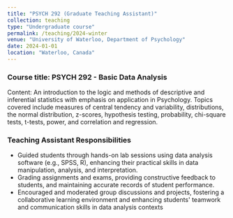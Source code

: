 ```yaml
---
title: "PSYCH 292 (Graduate Teaching Assistant)"
collection: teaching
type: "Undergraduate course"
permalink: /teaching/2024-winter
venue: "University of Waterloo, Department of Psychology"
date: 2024-01-01
location: "Waterloo, Canada"
---
```


### Course title: PSYCH 292 - Basic Data Analysis

Content: An introduction to the logic and methods of descriptive and inferential statistics with emphasis on application in Psychology. Topics covered include measures of central tendency and variability, distributions, the normal distribution, z-scores, hypothesis testing, probability, chi-square tests, t-tests, power, and correlation and regression. 

### Teaching Assistant Responsibilities

* Guided students through hands-on lab sessions using data analysis software (e.g., SPSS, R), enhancing their practical skills in data manipulation, analysis, and interpretation.
* Grading assignments and exams, providing constructive feedback to students, and maintaining accurate records of student performance.
* Encouraged and moderated group discussions and projects, fostering a collaborative learning environment and enhancing students' teamwork and communication skills in data analysis contexts

